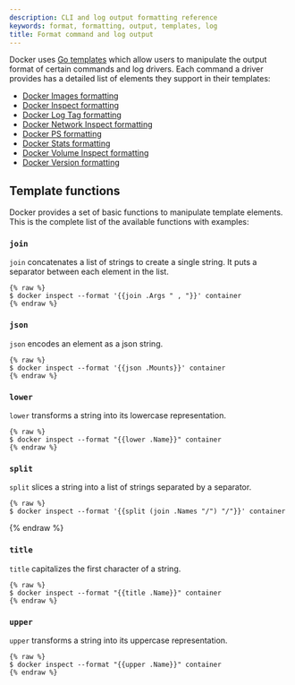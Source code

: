 ```yaml
---
description: CLI and log output formatting reference
keywords: format, formatting, output, templates, log
title: Format command and log output
---
```

Docker uses [Go templates](https://golang.org/pkg/text/template/) which allow users to manipulate the output format of certain commands and log drivers. Each command a driver provides has a detailed list of elements they support in their templates:

- [Docker Images formatting](../reference/commandline/images.md#formatting)
- [Docker Inspect formatting](../reference/commandline/inspect.md#examples)
- [Docker Log Tag formatting](logging/log_tags.md)
- [Docker Network Inspect formatting](../reference/commandline/network_inspect.md)
- [Docker PS formatting](../reference/commandline/ps.md#formatting)
- [Docker Stats formatting](../reference/commandline/stats.md#formatting)
- [Docker Volume Inspect formatting](../reference/commandline/volume_inspect.md)
- [Docker Version formatting](../reference/commandline/version.md#examples)

## Template functions

Docker provides a set of basic functions to manipulate template elements. This is the complete list of the available functions with examples:

### `join`

`join` concatenates a list of strings to create a single string. It puts a separator between each element in the list.

    {% raw %}
    $ docker inspect --format '{{join .Args " , "}}' container
    {% endraw %}
    

### `json`

`json` encodes an element as a json string.

    {% raw %}
    $ docker inspect --format '{{json .Mounts}}' container
    {% endraw %}
    

### `lower`

`lower` transforms a string into its lowercase representation.

    {% raw %}
    $ docker inspect --format "{{lower .Name}}" container
    {% endraw %}
    

### `split`

`split` slices a string into a list of strings separated by a separator.

    {% raw %}
    $ docker inspect --format '{{split (join .Names "/") "/"}}' container
    

{% endraw %}

### `title`

`title` capitalizes the first character of a string.

    {% raw %}
    $ docker inspect --format "{{title .Name}}" container
    {% endraw %}
    

### `upper`

`upper` transforms a string into its uppercase representation.

    {% raw %}
    $ docker inspect --format "{{upper .Name}}" container
    {% endraw %}